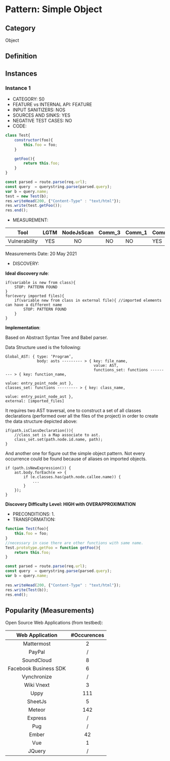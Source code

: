 # Pattern: Simple Object

## Category

Object

## Definition

## Instances

### Instance 1

- CATEGORY: S0
- FEATURE vs INTERNAL API: FEATURE
- INPUT SANITIZERS: NOS
- SOURCES AND SINKS: YES
- NEGATIVE TEST CASES: NO
- CODE:

```javascript
class Test{
    constructor(foo){
        this.foo = foo;
    }

    getFoo(){
        return this.foo;
    }
}

const parsed = route.parse(req.url);
const query  = querystring.parse(parsed.query);
var b = query.name;
test = new Test(b);
res.writeHead(200, {"Content-Type" : "text/html"});
res.write(test.getFoo());
res.end();
```

- MEASUREMENT:

|     Tool      | LGTM | NodeJsScan | Comm_3 | Comm_1 | Comm_2 | Vulnerable |
| :-----------: | :--: | :--------: | :------: | ------- | --------- | ---------- |
| Vulnerability | YES  |    NO      |    NO   |    NO   |   YES     | YES        |
Measurements Date: 20 May 2021

- DISCOVERY:



**Ideal discovery rule**:

```
if(variable is new from class){
	STOP: PATTERN FOUND
}
for(every imported files){
	if(variable new from class in external file){ //imported elements can have a different name
		STOP: PATTERN FOUND
	}
}
```

**Implementation**:

Based on Abstract Syntax Tree and Babel parser. 

Data Structure used is the following:

```
Global_AST: { type: ‘Program’, 
			  body: asts --------- > { key: file_name, 
			  						   value: AST, 
			  						   functions_set: functions --------- > { key: function_name, 
			  						   										  value: entry_point_node_ast }, 										classes_set: functions --------- > { key: class_name, 
			  						   										value: entry_point_node_ast },				   						   external: [imported_files]
```

It requires two AST traversal, one to construct a set of all classes declarations (performed over all the files of the project) in order to create the data structure depicted above:

```
if(path.isClassDeclaration()){
	//class_set is a Map associate to ast.
	class_set.set(path.node.id.name, path);
}
```

And another one for figure out the simple object pattern. Not every occurrence could be found because of aliases on imported objects.

```
if (path.isNewExpression()) {
    ast.body.forEach(e => {
		if (e.classes.has(path.node.callee.name)) {
        	...
		}
	});  
}
```

**Discovery Difficulty Level: HIGH with OVERAPPROXIMATION**

- PRECONDITIONS:
   1.
- TRANSFORMATION:
```javascript
function Test(foo){
    this.foo = foo;
}
//necessary in case there are other functions with same name.
Test.prototype.getFoo = function getFoo(){
    return this.foo;
}

const parsed = route.parse(req.url);
const query  = querystring.parse(parsed.query);
var b = query.name;
        
res.writeHead(200, {"Content-Type" : "text/html"});
res.write(Test(b));
res.end();
```
## Popularity (Measurements)

Open Source Web Applications (from testbed):

|    Web Application    | #Occurences |
| :-------------------: | :---------: |
|      Mattermost       |      2      |
|        PayPal         |      /      |
|      SoundCloud       |      8      |
| Facebook Business SDK |      6      |
|      Vynchronize      |      /      |
|      Wiki Vnext       |      3      |
|         Uppy          |     111     |
|        SheetJs        |      5      |
|        Meteor         |     142     |
|        Express        |      /      |
|          Pug          |      /      |
|         Ember         |     42      |
|          Vue          |      1      |
|        JQuery         |      /      |

